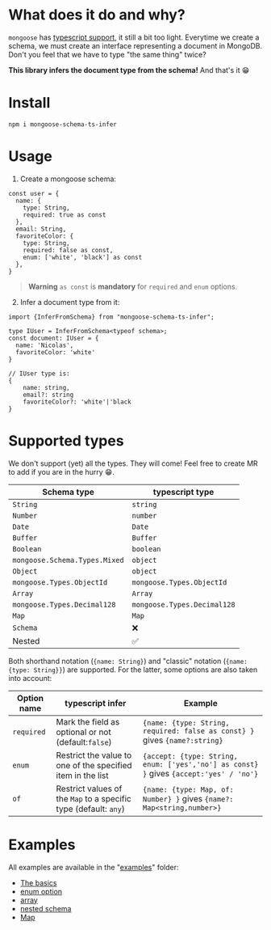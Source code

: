 # What does it do and why?

`mongoose` has [typescript support](https://mongoosejs.com/docs/typescript.html), it still a bit too light.
Everytime we create a schema, we must create an interface representing a document in MongoDB.
Don't you feel that we have to type "the same thing" twice?

**This library infers the document type from the schema!** And that's it 😁

# Install

```
npm i mongoose-schema-ts-infer
```

# Usage

1. Create a mongoose schema:

```
const user = {
  name: {
    type: String, 
    required: true as const
  },
  email: String,
  favoriteColor: {
    type: String, 
    required: false as const, 
    enum: ['white', 'black'] as const
  },
}
```

> **Warning**
> `as const` is **mandatory** for `required` and `enum` options.

2. Infer a document type from it:

```
import {InferFromSchema} from "mongoose-schema-ts-infer";

type IUser = InferFromSchema<typeof schema>;
const document: IUser = {
  name: 'Nicolas',
  favoriteColor: 'white'
}

// IUser type is:
{ 
    name: string, 
    email?: string
    favoriteColor?: 'white'|'black
}
```

# Supported types

We don't support (yet) all the types. They will come! Feel free to create MR to add if you are in the hurry 😁.

| Schema type                   | typescript type             |
|-------------------------------|-----------------------------|
| `String`                      | `string`                    |
| `Number`                      | `number`                    |
| `Date`                        | `Date`                      |
| `Buffer`                      | `Buffer`                    |
| `Boolean`                     | `boolean`                   |
| `mongoose.Schema.Types.Mixed` | `object`                    |
| `Object`                      | `object`                    |
| `mongoose.Types.ObjectId`     | `mongoose.Types.ObjectId`   |
| `Array`                       | `Array`                     |
| `mongoose.Types.Decimal128`   | `mongoose.Types.Decimal128` |
| `Map`                         | `Map`                       |
| `Schema`                      | ❌                           |
| Nested                        | ✅                           |

Both shorthand notation (`{name: String}`) and "classic" notation (`{name: {type: String}}`) are supported.
For the latter, some options are also taken into account:

| Option name | typescript infer                                                 | Example                                                                                |
|-------------|------------------------------------------------------------------|----------------------------------------------------------------------------------------|
| `required`  | Mark the field as optional or not (default:`false`)              | `{name: {type: String, required: false as const} }` gives `{name?:string}`             |
| `enum`      | Restrict the value to one of the specified item in the list      | `{accept: {type: String, enum: ['yes','no'] as const} }` gives `{accept:'yes' / 'no'}` |
| `of`        | Restrict values of the `Map` to a specific type (default: `any`) | `{name: {type: Map, of: Number} }` gives `{name?: Map<string,number>}`                 |

# Examples

All examples are available in the "[examples](./examples)" folder:

- [The basics](./examples/basic.ts)
- [enum option](./examples/enum.ts)
- [array](./examples/array.ts)
- [nested schema](./examples/nested.ts)
- [Map](./examples/map.ts)
